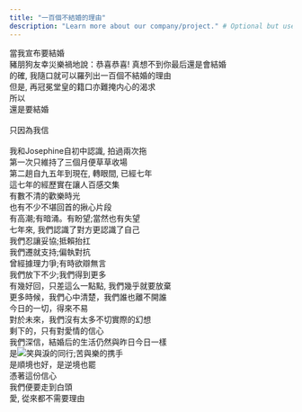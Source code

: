 ```yaml
---
title: "一百個不結婚的理由"
description: "Learn more about our company/project." # Optional but useful       
---
```

當我宣布要結婚<br>
豬朋狗友幸災樂禍地說：恭喜恭喜! 真想不到你最后還是會結婚<br>
的確, 我隨口就可以羅列出一百個不結婚的理由<br>
但是, 再冠冕堂皇的籍口亦難掩内心的渴求<br>
所以<br>
還是要結婚<br><br>
只因為我信<br><br>
我和Josephine自初中認識, 拍過兩次拖<br>
第一次只維持了三個月便草草收場<br>
第二趟自九五年到現在, 轉眼間, 已經七年<br>
這七年的經歷實在讓人百感交集<br>
有數不清的歡樂時光<br>
也有不少不堪回首的揪心片段<br>
有高潮;有暗涌。有盼望;當然也有失望<br>
七年來, 我們認識了對方更認識了自己<br>
我們忍讓妥協;抵賴抬扛<br>
我們遷就支持;偏執對抗<br>
曾經據理力爭;有時欲辯無言<br>
我們放下不少;我們得到更多<br>
有幾好回，只差這么一點點, 我們幾乎就要放棄<br>
更多時候，我們心中清楚，我們誰也離不開誰<br>
今日的一切，得來不易<br>
對於未來，我們沒有太多不切實際的幻想<br>
剩下的，只有對愛情的信心<br>
我們深信，結婚后的生活仍然與昨日今日一樣<br>
是![笑與淚的同行](https://buc.ketli.st);苦與樂的携手<br>
是順境也好，是逆境也罷<br>
憑著這份信心<br>
我們便要走到白頭<br>
愛, 從來都不需要理由<br>